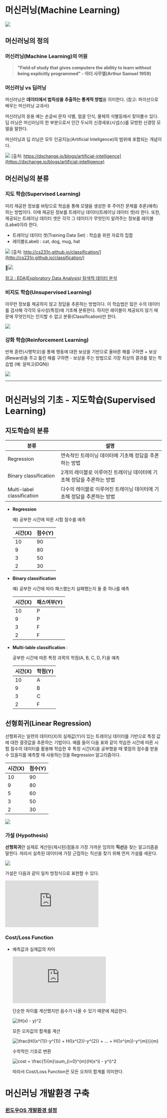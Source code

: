 # 머신러닝(Machine Learning)

![](http://www1.semi.org/en/sites/semi.org/files/img/AZ_fall%202018_shutterstock_1096779713_crp%20for%20web.jpg)
<!-- ![](images/0.jpg) -->

## 머신러닝의 정의

### 머신러닝(Machine Learning)의 어원

>**"Field of study that gives computers the ability to learn without being explicitly programmed" - 아더 사무엘(Arthur Samuel 1959)**

### 머신러닝 vs 딥러닝

머신러닝은 **데이터에서 법칙성을 추출하는 통계적 방법**을 의미한다. 
(참고: 파이선으로 배우는 머신러닝 교과서)

머신러닝의 응용 예는 손글씨 문자 식별, 얼굴 인식, 물체의 식별등에서 찾아볼수 있다. 딥 러닝은 머신러닝의 한 부분으로서 인간 두뇌의 신경세포(시넵스)를 모방한 신경망 모델을 말한다. 

머신러닝과 딥 러닝은 모두 인공지능(Artificial Intellgence)의 범위에 포함되는 개념이다.

![](images/1.png)
[출처: https://dxchange.io/blogs/artificial-intelligence](https://dxchange.io/blogs/artificial-intelligence)

## 머신러닝의 분류

### **지도 학습(Supervised Learning)** 
미리 제공한 정보를 바탕으로 학습을 통해 모델을 생성한 후 주어진 문제를 추론(예측)하는 방법이다. 이때 제공된 정보를 트레이닝 데이터(트레이닝 데이터 셋)라 한다. 또한, 제공되는 트레이닝 데이터 셋은 각각 그 데이터가 무엇인지 알려주는 정보를 레이블(Label)이라 한다.

- 트레이닝 데이터 셋(Training Data Set) : 학습을 위한 자료의 집합
- 레이블(Label) : cat, dog, mug, hat

![](images/2.jpg)
[출처: http://cs231n.github.io/classification/](http://cs231n.github.io/classification/)

![](https://d1jnx9ba8s6j9r.cloudfront.net/blog/wp-content/uploads/2019/04/Supervised-Learning-Introduction-To-Machine-Learning-Edureka.png)

[참고 : EDA(Exploratory Data Analysis) 탐색적 데이터 분석](https://eda-ai-lab.tistory.com/13)

### **비지도 학습(Unsupervised Learning)** 
아무런 정보를 제공하지 않고 정답을 추론하는 방법이다. 이 학습법은 많은 수의 데이터를 검사해 각각의 유사성(특징)에 기초해 분류한다. 하지만 레이블이 제공되지 않기 때문에 무엇인지는 인지할 수 없고 분류(Classification)만 한다.

![](https://d1jnx9ba8s6j9r.cloudfront.net/blog/wp-content/uploads/2019/04/Unsupervised-Learning-Introduction-To-Machine-Learning-Edureka.png)

### **강화 학습(Reinforcement Learning)**
반복 훈련(시행착오)을 통해 행동에 대한 보상을 기반으로 올바른 해를 구하면 + 보상(Reward)을 주고 틀린 해를 구하면 - 보상을 주는 방법으로 가장 최상의 결과를 찾는 학습법 (예: 알파고(DQN))

![](images/ml_dogs.gif)

----

# 머신러닝의 기초 - 지도학습(Supervised Learning)

## 지도학습의 분류

|분류|설명|
|-|-|
|Regression|연속적인 트레이닝 데이터에 기초헤 정답을 추론하는 방법|
|Binary classification|2개의 레이블로 이루어진 트레이닝 데이터에 기초해 정답을 추론하는 방법|
|Multi-label classification|다수의 레이블로 이루어진 트레이닝 데이터에 기초해 정답을 추론하는 방법|


- **Regression** 
  
  예) 공부한 시간에 따른 시험 점수를 예측

  |시간(X)|점수(Y)|
  |-|-|
  |10|90|
  |9|80|
  |3|50|
  |2|30|

- **Binary classification**
  
  예) 공부한 시간에 따라 패스했는지 실패했는지 둘 중 하나를 예측

  |시간(X)|패스여부(Y)|
  |-|-|
  |10|P|
  |9|P|
  |3|F|
  |2|F|

- **Multi-lable classification** : 

  공부한 시간에 따른 특정 과목의 학점(A, B, C, D, F)을 예측

  |시간(X)|학점(Y)|
  |-|-|
  |10|A|
  |9|B|
  |3|C|
  |2|F|

## 선형회귀(Linear Regression)

선형회귀는 일련의 데이터(X)의 실제값(Y)이 있는 트레이닝 데이터를 기반으로 특정 값에 대한 결괏값을 추론하는 기법이다. 예를 들어 다음 표와 같이 학습한 시간에 따른 시험 점수의 데이터를 활용해 학습한 후 특정 시간(X)을 공부했을 때 몇점의 점수를 받을 수 있을지를 예측할 때 사용하는것을 Regression 알고리즘이다.

|시간(X)|점수(Y)|
|-|-|
|10|90|
|9|80|
|5|60|
|3|50|
|2|30|

![](images/3.png)


<!--
#%%

import tensorflow as tf
import matplotlib.pyplot as plt

x_data = [2,3,5,9,10]       #시간(X)
y_data = [30,50,60,80,90]   #점수(Y)

plt.plot(x_data, y_data, "ro")
plt.xlabel("x=time")
plt.ylabel("y=score")
plt.plot([2,10],[30,90])

plt.show()
-->

### 가설 (Hypothesis)

**선형회귀**란 실제로 계산된(제시된)점들과 가장 가까운 임의의 **직선**을 찾는 알고리즘을 말한다. 따라서 실측된 데이터에 가장 근접하는 직선을 찾기 위해 먼저 가설를 세운다.

![](images/4.png)

  가설은 다음과 같이 일차 방정식으로 표현할 수 있다.

  ![\H(x) = W(x) + b](https://latex.codecogs.com/svg.latex?H(x)=W(x)+b)

### Cost/Loss Function
    
- 예측값과 실제값의 차이

    ![H(x) - y](https://latex.codecogs.com/svg.latex?H(x)-y)
    
    단순한 차이를 계산했지만 음수가 나올 수 있기 때문에 제곱한다.

    ![(H(x) - y)^2](https://latex.codecogs.com/svg.latex?(H(x)-y)^2)

    모든 오차값의 합계를 계산
    
    ![\frac{H((x^{1})-y^{1}) + H((x^{2})-y^{2}) + ... + H((x^{m})-y^{m})}{m}](https://latex.codecogs.com/svg.latex?\frac{H((x^{1})-y^{1})+H((x^{2})-y^{2})+...+H((x^{m})-y^{m})}{m})

    수학적인 기호로 변환

    ![cost = \frac{1}{m}\sum_{i=0}^{m}(H(x^i) - y^i)^2](https://latex.codecogs.com/svg.latex?cost=\frac{1}{m}\sum_{i=0}^{m}(H(x^i)-y^i)^2)

    따라서 Cost/Loss Function은 모든 오차의 합계를 의미한다.

# 머신러닝 개발환경 구축

### [윈도우OS 개발환경 설정](http://www.github.com/indiegamemaker/ml_install)

<!--
# 머신러닝 개발환경 구축

- 파이썬(Python) : 파이썬은 3.6 버전을 설치한다. 3.7 버전을 지원하지 않는다.
- numpy 설치

```sh
[zackiller-bash]$ pip3 install numpy
```

- matplotlib 설치
```
[zackiller-bash]$ pip3 install matplotlib
```

### 주피터 노트북(Jupyter Notebook)

파이썬의 편집기로 데이터 분석에 편리한 특징을 갖고 있다. 
[다운로드](http://jupyter.org)

### 넘파이(Numpy)

#### arange(a, b, s)
a 와 b-1 사이를 s 간격의 배열값을 반환한다.

```python
import numpy as np
x = np.arange(-2, 2, 0.5)
print(x)

[-2.  -1.5 -1.  -0.5  0.   0.5  1.   1.5]
```

#### linspace(a, b, n)

a와 b 사이의 값을 n개의 간격으로 나눈값을 배열로 반환한다.

```python
import numpy as np
x = np.linspace(-2, 2, 10)
print(np.round(x,2))

[-2.   -1.56 -1.11 -0.67 -0.22  0.22  0.67  1.11  1.56  2.  ]
```

#### mpl_toolkits.mplot3d

3차원 입체 그래프를 표시하기 위한 라이브러리다. [Mplot3d](https://matplotlib.org/mpl_toolkits/index.html)


```python
from pylab import *

x = linspace(-1.6, 1.6, 10000)
f = lambda x: (sqrt(cos(x)) * cos(200 * x) + sqrt(abs(x)) - 0.7) * \
    pow((4 - x * x), 0.01)
plot(x, list(map(f, x)))
show()
```

![\left(xw-y\right)^2](https://latex.codecogs.com/svg.latex?\left(xw-y\right)^2)

-->


